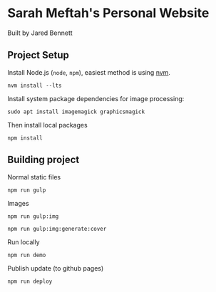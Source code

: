 Sarah Meftah's Personal Website
===============================
Built by Jared Bennett


## Project Setup

Install Node.js (`node`, `npm`), easiest method is using [nvm](https://github.com/nvm-sh/nvm).
```
nvm install --lts
```

Install system package dependencies for image processing:
```
sudo apt install imagemagick graphicsmagick
```

Then install local packages
```
npm install
```

## Building project
Normal static files
```
npm run gulp
```

Images
```
npm run gulp:img
```
```
npm run gulp:img:generate:cover
```

Run locally
```
npm run demo
```

Publish update (to github pages)
```
npm run deploy
```
